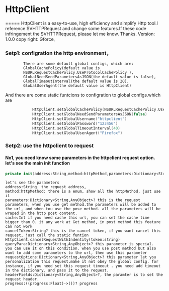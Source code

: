# HttpClient
=====
HttpClient is a easy-to-use, high efficiency and simplify Http tool.I reference SVHTTPRequest and change some features.If these code 
infringement the SVHTTPRequest, please let me know. Thanks.
 Version: 1.0.0   copy right: Gforce,
### Setp1: configration the http environment， 
            There are some default global configs, which are:
            GlobalCachePolicy(default value is
            NSURLRequestCachePolicy.UseProtocolCachePolicy ),
            GlobalNeedSendParametersAsJSON(the default value is false),
            GlobalTimeoutInterval(the default value is 20), 
            GlobalUserAgent(the default value is HttpClient)           
And there are come static funtcions to configration to global configs.which are 
``` Swift
            HttpClient.setGlobalCachePolicy(NSURLRequestCachePolicy.UseProtocolCachePolicy)
            HttpClient.setGlobalNeedSendParametersAsJSON(false)
            HttpClient.setGlobalUsername("httpclient") 
            HttpClient.setGlobalPassword("123456")
            HttpClient.setGlobalTimeoutInterval(40)
            HttpClient.setGlobalUserAgent("Firefox")
 ```
 ### Setp2: use the httpclient to request
 #### No1, you need know some parameters in the httpclient request option. let's see the main init function
 ``` Swift
private init(address:String,method:httpMethod,parameters:Dictionary<String,AnyObject>?, cache:Int,cancelToken:String?,queryPara:Dictionary<String,AnyObject>?, requestOptions:Dictionary<String,AnyObject>?,headerFields:Dictionary<String,AnyObject>?, progress:((progress:Float)->())?,complettion:(response:AnyObject?,urlResponse:NSHTTPURLResponse?,error:NSError?)->()){
```
    let's see the parameters
    address:String  the request address,
    method:httpMethod: there is a enum, show all the httpMethod, just use it
    parameters:Dictionary<String,AnyObject>? this is the request parameters, when you use get method.the parameters will be added to the url, and when tou use the pose method. all the parameters will be wraped in the http post content.
    cache:Int if you need cache this url, you can set the cache time bigger than 0. it any work at Get method, in post method this feature can not work
    cancelToken:String? this is the cancel token, if you want cancel this request, just call the static funtion HttpClient.cancelRequestWithIndentity(token:string)
    queryPara:Dictionary<String,AnyObject>? this parameter is special.  you can use it on this condition. when you use post method but also want to add some parameters to the url, then use this parameter
    requestOptions:Dictionary<String,AnyObject>? this parameter let you personalization this request.make it not obey the global config. for instance, if you need set this request timeout . you need add timeout in the dictionary. and pass it to the request.
    headerFields:Dictionary<String,AnyObject>?, the paramter is to set the request header.
    progress:((progress:Float)->())? progress
